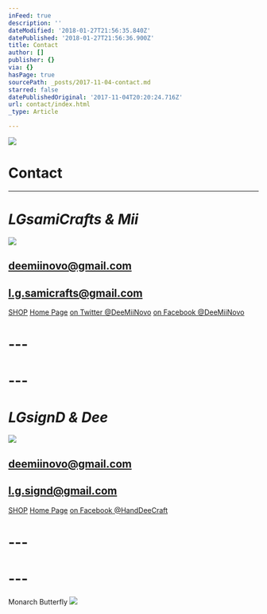 ```yaml
---
inFeed: true
description: ''
dateModified: '2018-01-27T21:56:35.840Z'
datePublished: '2018-01-27T21:56:36.900Z'
title: Contact
author: []
publisher: {}
via: {}
hasPage: true
sourcePath: _posts/2017-11-04-contact.md
starred: false
datePublishedOriginal: '2017-11-04T20:20:24.716Z'
url: contact/index.html
_type: Article

---
```

![](https://the-grid-user-content.s3-us-west-2.amazonaws.com/86e959fd-e3e8-4d23-a813-d8801b30c6d2.jpg)

# **Contact**

---

# _**LGsamiCrafts & Mii**_
![](https://the-grid-user-content.s3-us-west-2.amazonaws.com/004bdc97-e0ca-49ab-86d1-88c01656c1a7.jpg)

## deemiinovo@gmail.com

## l.g.samicrafts@gmail.com
[SHOP][0]
[Home Page][1]
[on Twitter @DeeMiiNovo][2]
[on Facebook @DeeMiiNovo][3]

# ---

# ---

# _**LGsignD & Dee**_
![](https://the-grid-user-content.s3-us-west-2.amazonaws.com/d18be00d-55cc-4c6f-9294-0a79974e091a.jpg)

## deemiinovo@gmail.com

## l.g.signd@gmail.com
[SHOP][4]
[Home Page][5]
[on Facebook @HandDeeCraft][6]

# ---

# ---

Monarch Butterfly
![](https://the-grid-user-content.s3-us-west-2.amazonaws.com/57275eaa-0fca-4003-adc5-8c727c61106f.jpg)

[0]: https://thegrid.ai/ourfriends/shopmii/
[1]: https://thegrid.ai/lgsamicrafts/
[2]: https://twitter.com/DeeMiiNovo
[3]: https://www.facebook.com/DeeMiiNovo/
[4]: https://www.etsy.com/shop/lgsignd/
[5]: https://thegrid.ai/lgsignd/
[6]: https://www.facebook.com/HandDeeCraft/